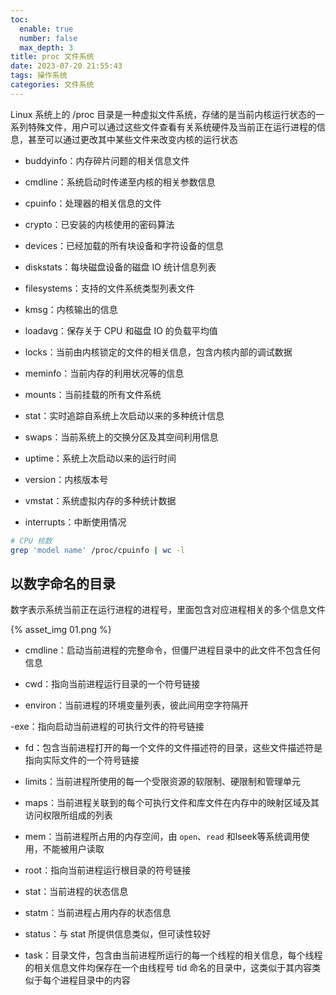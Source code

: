 ```yaml
---
toc:
  enable: true
  number: false
  max_depth: 3
title: proc 文件系统
date: 2023-07-20 21:55:43
tags: 操作系统
categories: 文件系统
---
```


Linux 系统上的 /proc 目录是一种虚拟文件系统，存储的是当前内核运行状态的一系列特殊文件，用户可以通过这些文件查看有关系统硬件及当前正在运行进程的信息，甚至可以通过更改其中某些文件来改变内核的运行状态

- buddyinfo：内存碎片问题的相关信息文件

- cmdline：系统启动时传递至内核的相关参数信息

- cpuinfo：处理器的相关信息的文件

- crypto：已安装的内核使用的密码算法

- devices：已经加载的所有块设备和字符设备的信息

- diskstats：每块磁盘设备的磁盘 IO 统计信息列表

- filesystems：支持的文件系统类型列表文件

- kmsg：内核输出的信息

- loadavg：保存关于 CPU 和磁盘 IO 的负载平均值

- locks：当前由内核锁定的文件的相关信息，包含内核内部的调试数据

- meminfo：当前内存的利用状况等的信息

- mounts：当前挂载的所有文件系统

- stat：实时追踪自系统上次启动以来的多种统计信息

- swaps：当前系统上的交换分区及其空间利用信息

- uptime：系统上次启动以来的运行时间

- version：内核版本号

- vmstat：系统虚拟内存的多种统计数据

- interrupts：中断使用情况

```sh
# CPU 核数
grep 'model name' /proc/cpuinfo | wc -l
```

## 以数字命名的目录

数字表示系统当前正在运行进程的进程号，里面包含对应进程相关的多个信息文件

{% asset_img 01.png %}

- cmdline：启动当前进程的完整命令，但僵尸进程目录中的此文件不包含任何信息

- cwd：指向当前进程运行目录的一个符号链接

- environ：当前进程的环境变量列表，彼此间用空字符隔开

-exe：指向启动当前进程的可执行文件的符号链接

- fd：包含当前进程打开的每一个文件的文件描述符的目录，这些文件描述符是指向实际文件的一个符号链接

- limits：当前进程所使用的每一个受限资源的软限制、硬限制和管理单元

- maps：当前进程关联到的每个可执行文件和库文件在内存中的映射区域及其访问权限所组成的列表

- mem：当前进程所占用的内存空间，由 `open`、`read` 和lseek等系统调用使用，不能被用户读取

- root：指向当前进程运行根目录的符号链接
 
- stat：当前进程的状态信息
 
- statm：当前进程占用内存的状态信息
 
- status：与 stat 所提供信息类似，但可读性较好
 
- task：目录文件，包含由当前进程所运行的每一个线程的相关信息，每个线程的相关信息文件均保存在一个由线程号 tid 命名的目录中，这类似于其内容类似于每个进程目录中的内容
